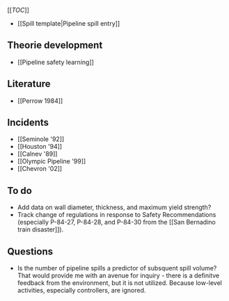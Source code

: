 [[_TOC_]]
* [[Spill template|Pipeline spill entry]]

## Theorie development
* [[Pipeline safety learning]]

## Literature
* [[Perrow 1984]]

## Incidents
* [[Seminole '92]]
* [[Houston '94]]
* [[Calnev '89]]
* [[Olympic Pipeline '99]]
* [[Chevron '02]]

## To do
* Add data on wall diameter, thickness, and maximum yield strength?
* Track change of regulations in response to Safety Recommendations (especially  P-84-27, P-84-28, and P-84-30 from the [[San Bernadino train disaster]]).

## Questions

* Is the number of pipeline spills a predictor of subsquent spill volume? That would provide me with an avenue for inquiry - there is a definitve feedback from the environment, but it is not utilized. Because low-level activities, especially controllers, are ignored.